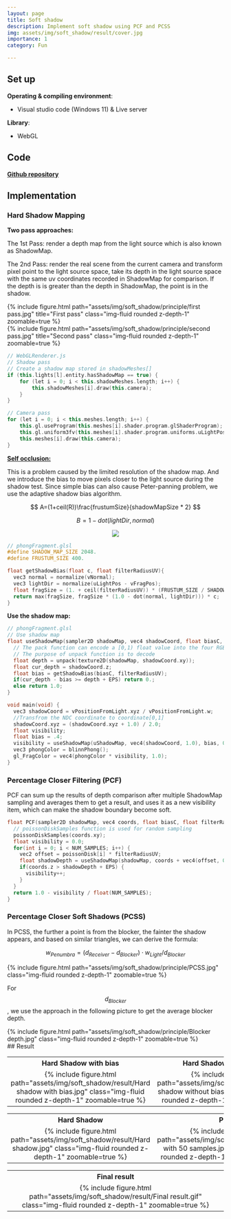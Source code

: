 ```yaml
---
layout: page
title: Soft shadow
description: Implement soft shadow using PCF and PCSS
img: assets/img/soft_shadow/result/cover.jpg
importance: 1
category: Fun

---
```


## Set up

**Operating & compiling environment**:

* Visual studio code (Windows 11) & Live server

**Library**:

* WebGL

## Code

**[Github repository](https://github.com/jamesdemon923/Soft_Shadow)**

## Implementation

### Hard Shadow Mapping

**Two pass approaches:** 

The 1st Pass: render a depth map from the light source which is also known as ShadowMap.

The 2nd Pass: render the real scene from the current camera and transform pixel point to the light source space, take its depth in the light source space with the same uv coordinates recorded in ShadowMap for comparison. If the depth is is greater than the depth in ShadowMap, the point is in the shadow.

<div class="row">
    <div class="col-sm mt-3 mt-md-0">
        {% include figure.html path="assets/img/soft_shadow/principle/first pass.jpg" title="First pass" class="img-fluid rounded z-depth-1" zoomable=true %}
    </div>
    <div class="col-sm mt-3 mt-md-0">
        {% include figure.html path="assets/img/soft_shadow/principle/second pass.jpg" title="Second pass" class="img-fluid rounded z-depth-1" zoomable=true %}
    </div>
</div>

```c++
// WebGLRenderer.js
// Shadow pass
// Create a shadow map stored in shadowMeshes[]
if (this.lights[l].entity.hasShadowMap == true) {
    for (let i = 0; i < this.shadowMeshes.length; i++) {
        this.shadowMeshes[i].draw(this.camera);
    }
}

// Camera pass
for (let i = 0; i < this.meshes.length; i++) {
    this.gl.useProgram(this.meshes[i].shader.program.glShaderProgram);
    this.gl.uniform3fv(this.meshes[i].shader.program.uniforms.uLightPos, this.lights[l].entity.lightPos);
    this.meshes[i].draw(this.camera);
}
```

[**Self occlusion:** ](https://digitalrune.github.io/DigitalRune-Documentation/html/3f4d959e-9c98-4a97-8d85-7a73c26145d7.htm)

This is a problem caused by the limited resolution of the shadow map. And we introduce the bias to move pixels closer to the light source during the shadow test. Since simple bias can also cause Peter-panning problem, we use the adaptive shadow bias algorithm.


$$
A=(1+ceil(R))\frac{frustumSize}{shadowMapSize * 2}
$$

$$
B = 1-dot(lightDir,normal)
$$

<p align="center">   <img src="https://latex.codecogs.com/svg.image?DepthBias=C_%7Bdepth%7D*A*B"/> </p>


```c++
// phongFragment.glsl
#define SHADOW_MAP_SIZE 2048.
#define FRUSTUM_SIZE 400.

float getShadowBias(float c, float filterRadiusUV){
  vec3 normal = normalize(vNormal);
  vec3 lightDir = normalize(uLightPos - vFragPos);
  float fragSize = (1. + ceil(filterRadiusUV)) * (FRUSTUM_SIZE / SHADOW_MAP_SIZE / 2.);
  return max(fragSize, fragSize * (1.0 - dot(normal, lightDir))) * c;
}
```

**Use the shadow map:**

```c++
// phongFragment.glsl
// Use shadow map
float useShadowMap(sampler2D shadowMap, vec4 shadowCoord, float biasC, float filterRadiusUV){
  // The pack function can encode a [0,1) float value into the four RGBA channels.
  // The purpose of unpack function is to decode
  float depth = unpack(texture2D(shadowMap, shadowCoord.xy));
  float cur_depth = shadowCoord.z;
  float bias = getShadowBias(biasC, filterRadiusUV);
  if(cur_depth - bias >= depth + EPS) return 0.;
  else return 1.0;
}

void main(void) {
  vec3 shadowCoord = vPositionFromLight.xyz / vPositionFromLight.w;
  //Transfrom the NDC coordinate to coordinate[0,1]
  shadowCoord.xyz = (shadowCoord.xyz + 1.0) / 2.0;
  float visibility;
  float bias = .4;
  visibility = useShadowMap(uShadowMap, vec4(shadowCoord, 1.0), bias, 0.);
  vec3 phongColor = blinnPhong();
  gl_FragColor = vec4(phongColor * visibility, 1.0);
}
```

### Percentage Closer Filtering (PCF)

PCF can sum up the results of depth comparison after multiple ShadowMap sampling and averages them to get a result, and uses it as a new visibility item, which can make the shadow boundary become soft.

```c++
float PCF(sampler2D shadowMap, vec4 coords, float biasC, float filterRadiusUV) {
  // poissonDiskSamples function is used for random sampling
  poissonDiskSamples(coords.xy);
  float visibility = 0.0;
  for(int i = 0; i < NUM_SAMPLES; i++) {
    vec2 offset = poissonDisk[i] * filterRadiusUV;
    float shadowDepth = useShadowMap(shadowMap, coords + vec4(offset, 0., 0.), biasC, filterRadiusUV);
    if(coords.z > shadowDepth + EPS) {
      visibility++;
    }
  }
  return 1.0 - visibility / float(NUM_SAMPLES);
}
```

### Percentage Closer Soft Shadows (PCSS)

In PCSS, the further a point is from the blocker, the fainter the shadow appears, and based on similar triangles, we can derive the formula:



$$
w_{Penumbra} = (d_{Receiver}-d_{Blocker}) \cdot w_{Light} / d_{Blocker}
$$

<div class="row">
    <div class="col-sm mt-3 mt-md-0">
        {% include figure.html path="assets/img/soft_shadow/principle/PCSS.jpg" class="img-fluid rounded z-depth-1" zoomable=true %}
    </div>
</div>

For $$d_{Blocker}$$, we use the approach in the following picture to get the average blocker depth.

<div class="row">
    <div class="col-sm mt-3 mt-md-0">
        {% include figure.html path="assets/img/soft_shadow/principle/Blocker depth.jpg" class="img-fluid rounded z-depth-1" zoomable=true %}
    </div>
</div>
## Result

<table>
    <tr>
        <th colspan="1">Hard Shadow with bias</th>
        <th colspan="1">Hard Shadow without bias</th>
    </tr>
    <tr>
        <td ><center>{% include figure.html path="assets/img/soft_shadow/result/Hard shadow with bias.jpg" class="img-fluid rounded z-depth-1" zoomable=true %}</center></td>
        <td ><center>{% include figure.html path="assets/img/soft_shadow/result/Hard shadow without bias.jpg" class="img-fluid rounded z-depth-1" zoomable=true %}</center></td>
    </tr>

<table>
    <tr>
        <th colspan="1">Hard Shadow</th>
        <th colspan="1">PCF</th>
        <th colspan="1">PCSS</th>
    </tr>
    <tr>
        <td ><center>{% include figure.html path="assets/img/soft_shadow/result/Hard shadow.jpg" class="img-fluid rounded z-depth-1" zoomable=true %}</center></td>
        <td ><center>{% include figure.html path="assets/img/soft_shadow/result/PCF with 50 samples.jpg" class="img-fluid rounded z-depth-1" zoomable=true %}</center></td>
        <td ><center>{% include figure.html path="assets/img/soft_shadow/result/PCSS.jpg" class="img-fluid rounded z-depth-1" zoomable=true %}</center></td>
    </tr>
<table>
    <tr>
        <th colspan="1">Final result</th>
    </tr>
    <tr>
        <td ><center>{% include figure.html path="assets/img/soft_shadow/result/Final result.gif" class="img-fluid rounded z-depth-1" zoomable=true %}</center></td>
    </tr>
